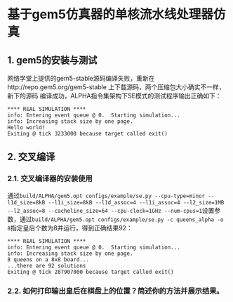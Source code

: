 # 基于gem5仿真器的单核流水线处理器仿真

## 1.	gem5的安装与测试

网络学堂上提供的gem5-stable源码编译失败，重新在http://repo.gem5.org/gem5-stable
上下载源码，两个压缩包大小确实不一样，新下的源码
编译成功，ALPHA指令集架构下SE模式的测试程序输出正确如下：

```
**** REAL SIMULATION ****
info: Entering event queue @ 0.  Starting simulation...
info: Increasing stack size by one page.
Hello world!
Exiting @ tick 3233000 because target called exit()
```

## 2. 交叉编译

### 2.1. 交叉编译器的安装使用

通过`build/ALPHA/gem5.opt configs/example/se.py --cpu-type=minor --l1d_size=8kB --l1i_size=8kB --l1d_assoc=4 --l1i_assoc=4 --l2_size=1MB --l2_assoc=8 --cacheline_size=64 --cpu-clock=1GHz --num-cpus=1`设置参数，通过`build/ALPHA/gem5.opt configs/example/se.py -c queens_alpha -o 8`指定皇后个数为8并运行，得到正确结果92：

```
**** REAL SIMULATION ****
info: Entering event queue @ 0.  Starting simulation...
info: Increasing stack size by one page.
8 queens on a 8x8 board...
...there are 92 solutions
Exiting @ tick 287907000 because target called exit()
```

### 2.2.	如何打印输出皇后在棋盘上的位置？简述你的方法并展示结果。
